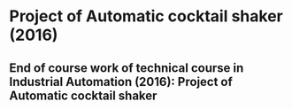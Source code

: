 # Project of Automatic cocktail shaker (2016)

## End of course work of technical course in Industrial Automation (2016): Project of Automatic cocktail shaker
